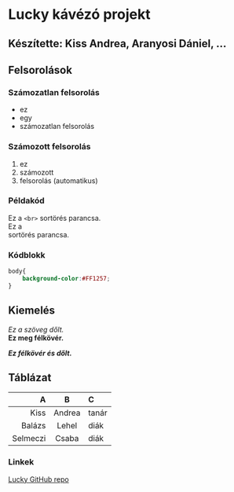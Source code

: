 # Lucky kávézó projekt

## Készítette: Kiss Andrea, Aranyosi Dániel, ...

## Felsorolások

### Számozatlan felsorolás

- ez
- egy 
- számozatlan felsorolás

### Számozott felsorolás

1. ez
1. számozott
1. felsorolás (automatikus)

### Példakód

Ez a `<br>` sortörés parancsa.<br>
Ez a <br> sortörés parancsa.

### Kódblokk

```CSS
body{
    background-color:#FF1257;
}
```

## Kiemelés

_Ez a szöveg dőlt._
<br>
__Ez meg félkövér.__

___Ez félkövér és dőlt.___

## Táblázat

|A|B|C|
|---:|:---:|:---|
|Kiss|Andrea|tanár|
|Balázs|Lehel|diák|
|Selmeczi|Csaba|diák|

### Linkek

[Lucky GitHub repo](https://github.com/kissandi/lucky12C1)



